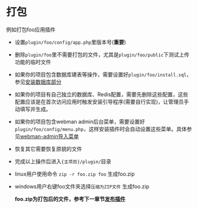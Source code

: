 # 打包

例如打包foo应用插件

* 设置`plugin/foo/config/app.php`里版本号(**重要**)
* 删除`plugin/foo`里不需要打包的文件，尤其是`plugin/foo/public`下测试上传功能的临时文件
* 如果你的项目包含数据库建表等操作，需要设置好`plugin/foo/install.sql`，参见[安装数据库部分](database.md#自动导入数据库)
* 如果你的项目有自己独立的数据库、Redis配置，需要先删除这些配置，这些配置应该是在首次访问应用时触发安装引导程序(需要自行实现)，让管理员手动填写并生成。
* 如果你的项目包含webman admin后台菜单，需要设置好 `plugin/foo/config/menu.php`，这样安装插件时会自动设置这些菜单。具体参见[webman-admin导入菜单](https://www.workerman.net/doc/webman-admin/app-development/menu.html)
* 恢复其它需要恢复原貌的文件
* 完成以上操作后进入`{主项目}/plugin/`目录
* linux用户使用命令 `zip -r foo.zip foo` 生成foo.zip
* windows用户右键foo文件夹选择`压缩为ZIP文件` 生成foo.zip

  **foo.zip为打包后的文件，参考下一章节[发布插件](publish.md)**
